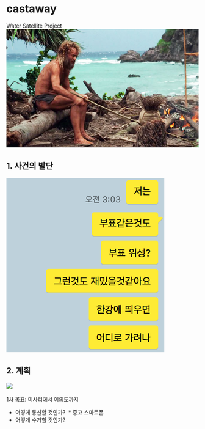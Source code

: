 # castaway
Water Satellite Project  
![](https://github.com/RaySuhyunLee/castaway/blob/master/chucknoland.jpg)

## 1. 사건의 발단
![](https://github.com/RaySuhyunLee/castaway/blob/master/%E1%84%89%E1%85%B3%E1%84%8F%E1%85%B3%E1%84%85%E1%85%B5%E1%86%AB%E1%84%89%E1%85%A3%E1%86%BA%202017-05-11%20%E1%84%8B%E1%85%A9%E1%84%8C%E1%85%A5%E1%86%AB%203.32.01.png)


## 2. 계획
![](https://github.com/RaySuhyunLee/castaway/blob/master/%E1%84%89%E1%85%B3%E1%84%8F%E1%85%B3%E1%84%85%E1%85%B5%E1%86%AB%E1%84%89%E1%85%A3%E1%86%BA%202017-05-11%20%E1%84%8B%E1%85%A9%E1%84%8C%E1%85%A5%E1%86%AB%203.21.02.png)

1차 목표: 미사리에서 여의도까지

* 어떻게 통신할 것인가?
  * 중고 스마트폰
* 어떻게 수거할 것인가?
